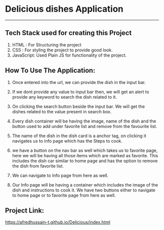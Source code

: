 # Delicious dishes Application
-------------------------

## Tech Stack used for creating this Project

1. HTML : For Structuring the project
2. CSS : For styling the project to provide good look.
3. JavaScript: Used Plain JS for functionality of the project.

## How To Use The Application:

1. Once entered into the url, we can provide the dish in the input bar.

2. If we dont provide any value to input bar then, we will get an alert to provide any keyword to search the dish related to it.
3. On clicking the search button beside the input bar. We will get the dishes related to the value present in search box.
4. Every dish container will be having the image, name of the dish and the button used to add under favorite list and remove from the favourite list.
5. The name of the dish in the dish card is a anchor tag, on clicking it navigates us to info page which has the Steps to cook. 
6. we have a button on the nav bar as well which takes us to favorite page, here we will be having all those items which are marked as favorite. This includes the dish car similar to home page and has the option to remove the dish from favorite list.
7. We can navigate to Info page from here as well.
8. Our Info page will be having a container which includes the image of the dish and instructions to cook it. We have two buttons either to navigate to home page or to favorite page from here as well. 

## Project Link:
https://afredhussain-t.github.io/Delicious/index.html

